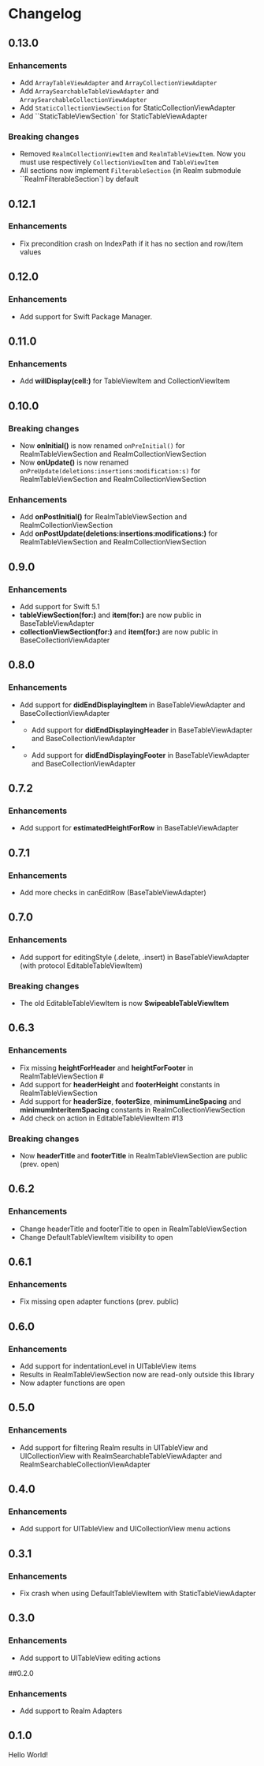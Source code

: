# Changelog

## 0.13.0

### Enhancements
* Add `ArrayTableViewAdapter` and `ArrayCollectionViewAdapter`
* Add `ArraySearchableTableViewAdapter` and `ArraySearchableCollectionViewAdapter`
* Add `StaticCollectionViewSection` for StaticCollectionViewAdapter
* Add ``StaticTableViewSection` for StaticTableViewAdapter

### Breaking changes
* Removed `RealmCollectionViewItem` and `RealmTableViewItem`. Now you must use respectively `CollectionViewItem` and `TableViewItem`
* All sections now implement `FilterableSection` (in Realm submodule ``RealmFilterableSection`) by default

## 0.12.1

### Enhancements
* Fix precondition crash on IndexPath if it has no section and row/item values

## 0.12.0

### Enhancements
* Add support for Swift Package Manager.

## 0.11.0

### Enhancements
* Add **willDisplay(cell:)** for TableViewItem and CollectionViewItem

## 0.10.0

### Breaking changes
* Now **onInitial()** is now renamed `onPreInitial()` for RealmTableViewSection and RealmCollectionViewSection
* Now **onUpdate()** is now renamed `onPreUpdate(deletions:insertions:modification:s)` for RealmTableViewSection and RealmCollectionViewSection

### Enhancements
* Add **onPostInitial()** for RealmTableViewSection and RealmCollectionViewSection
* Add **onPostUpdate(deletions:insertions:modifications:)** for RealmTableViewSection and RealmCollectionViewSection

## 0.9.0

### Enhancements
* Add support for Swift 5.1
* **tableViewSection(for:)** and **item(for:)** are now public in BaseTableViewAdapter
* **collectionViewSection(for:)** and **item(for:)** are now public in BaseCollectionViewAdapter

## 0.8.0

### Enhancements
* Add support for **didEndDisplayingItem** in BaseTableViewAdapter and BaseCollectionViewAdapter
* * Add support for **didEndDisplayingHeader** in BaseTableViewAdapter and BaseCollectionViewAdapter
* * Add support for **didEndDisplayingFooter** in BaseTableViewAdapter and BaseCollectionViewAdapter

## 0.7.2

### Enhancements
* Add support for **estimatedHeightForRow** in BaseTableViewAdapter

## 0.7.1

### Enhancements
* Add more checks in canEditRow (BaseTableViewAdapter)

## 0.7.0

### Enhancements
* Add support for editingStyle (.delete, .insert) in BaseTableViewAdapter (with protocol EditableTableViewItem)

### Breaking changes
* The old EditableTableViewItem is now **SwipeableTableViewItem**

## 0.6.3

### Enhancements
* Fix missing **heightForHeader** and **heightForFooter** in RealmTableViewSection #
* Add support for **headerHeight** and **footerHeight** constants in RealmTableViewSection
* Add support for **headerSize**, **footerSize**, **minimumLineSpacing** and **minimumInteritemSpacing** constants in RealmCollectionViewSection
* Add check on action in EditableTableViewItem #13

### Breaking changes
* Now **headerTitle** and **footerTitle** in RealmTableViewSection are public (prev. open)

## 0.6.2

### Enhancements
* Change headerTitle and footerTitle to open in RealmTableViewSection
* Change DefaultTableViewItem visibility to open

## 0.6.1

### Enhancements
* Fix missing open adapter functions (prev. public)

## 0.6.0

### Enhancements
* Add support for indentationLevel in UITableView items
* Results in RealmTableViewSection now are read-only outside this library
* Now adapter functions are open

## 0.5.0

### Enhancements
* Add support for filtering Realm results in UITableView and UICollectionView with RealmSearchableTableViewAdapter and RealmSearchableCollectionViewAdapter

## 0.4.0

### Enhancements
* Add support for UITableView and UICollectionView menu actions

## 0.3.1

### Enhancements
* Fix crash when using DefaultTableViewItem with StaticTableViewAdapter

## 0.3.0

### Enhancements
* Add support to UITableView editing actions

##0.2.0

### Enhancements
* Add support to Realm Adapters

## 0.1.0

Hello World!
